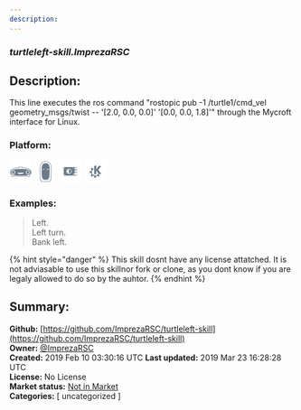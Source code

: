```yaml
---
description: 
---
```


### _turtleleft-skill.ImprezaRSC_  
## Description:  
This line executes the ros command "rostopic pub -1 /turtle1/cmd_vel geometry_msgs/twist -- '[2.0, 0.0, 0.0]' '[0.0, 0.0, 1.8]'" through the Mycroft interface for Linux.  
### Platform:  
 ![Mark I](../.gitbook/assets/mark-1-icon.png)  ![Mark II](../.gitbook/assets/mark-2-icon.png)  ![Picroft](../.gitbook/assets/picroft-icon.png)  ![plasmoid](../.gitbook/assets/kde.png)   
### Examples:  
> Left.  
> Left turn.  
> Bank left.  
  
{% hint style="danger" %}
This skill dosnt have any license attatched. It is not adviasable to use this skillnor fork or clone, as you dont know if you are legaly allowed to do so by the auhtor.
{% endhint %}
  
## Summary:  
**Github:** [https://github.com/ImprezaRSC/turtleleft-skill](https://github.com/ImprezaRSC/turtleleft-skill)  
**Owner:** [@ImprezaRSC](https://github.com/ImprezaRSC)  
**Created:** 2019 Feb 10 03:30:16 UTC  **Last updated:** 2019 Mar 23 16:28:28 UTC  
**License:** No License  
**Market status:** [Not in Market](https://market.mycroft.ai/skill/)  
**Categories:** [ uncategorized ]   
